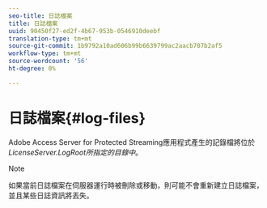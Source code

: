 ```yaml
---
seo-title: 日誌檔案
title: 日誌檔案
uuid: 90450f27-ed2f-4b67-953b-0546910deebf
translation-type: tm+mt
source-git-commit: 1b9792a10ad606b99b6639799ac2aacb707b2af5
workflow-type: tm+mt
source-wordcount: '56'
ht-degree: 0%

---
```



# 日誌檔案{#log-files}

Adobe Access Server for Protected Streaming應用程式產生的記錄檔將位於 *LicenseServer.LogRoot所指定的目錄中*。

>[!NOTE]
>
>如果當前日誌檔案在伺服器運行時被刪除或移動，則可能不會重新建立日誌檔案，並且某些日誌資訊將丟失。

